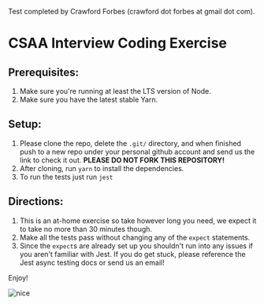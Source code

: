 Test completed by Crawford Forbes (crawford dot forbes at gmail dot com).

# CSAA Interview Coding Exercise 

## Prerequisites:
1. Make sure you're running at least the LTS version of Node.
2. Make sure you have the latest stable Yarn.

## Setup:
1. Please clone the repo, delete the `.git/` directory, and when finished push to a new repo under your personal github account and send us the link to check it out. __PLEASE DO NOT FORK THIS REPOSITORY!__
2. After cloning, run `yarn` to install the dependencies.
3. To run the tests just run `jest`

## Directions:
1. This is an at-home exercise so take however long you need, we expect it to take no more than 30 minutes though.
2. Make all the tests pass without changing any of the `expect` statements.
3. Since the `expect`s are already set up you shouldn't run into any issues if you aren't familiar with Jest. If you do get stuck, please reference the Jest async testing docs or send us an email!

Enjoy!

![nice](https://media.giphy.com/media/gOkawaguYNiSI/giphy.gif)
